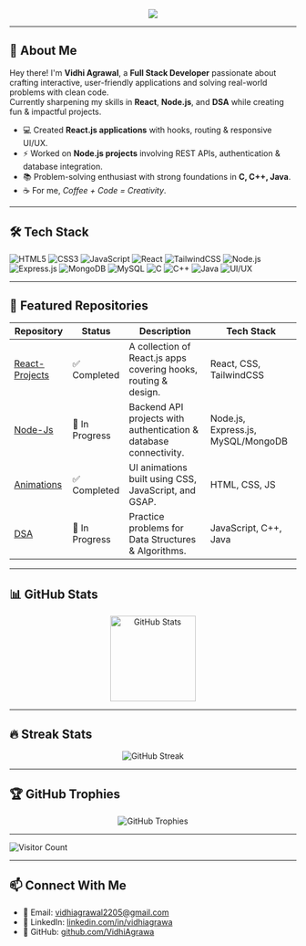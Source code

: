 <!-- Typing Animation -->
<p align="center">
  <img src="https://readme-typing-svg.herokuapp.com?size=30&color=FF6F61&center=true&vCenter=true&width=850&lines=Hello!+I'm+Vidhi+Agrawal;Full+Stack+Developer;React+%26+Node.js+Learner;UI%2FUX+Designer;Problem+Solver;Always+Exploring+New+Tech" />
</p>

---

## 🌸 About Me
Hey there! I'm **Vidhi Agrawal**, a **Full Stack Developer** passionate about crafting interactive, user-friendly applications and solving real-world problems with clean code.<br>
Currently sharpening my skills in **React**, **Node.js**, and **DSA** while creating fun & impactful projects.

- 💻 Created **React.js applications** with hooks, routing & responsive UI/UX.  
- ⚡ Worked on **Node.js projects** involving REST APIs, authentication & database integration.  
- 📚 Problem-solving enthusiast with strong foundations in **C, C++, Java**.  
- ☕ For me, *Coffee + Code = Creativity*.  

---

## 🛠 Tech Stack
![HTML5](https://img.shields.io/badge/HTML5-E34F26?style=for-the-badge&logo=html5&logoColor=white)
![CSS3](https://img.shields.io/badge/CSS3-1572B6?style=for-the-badge&logo=css3&logoColor=white)
![JavaScript](https://img.shields.io/badge/JavaScript-F7DF1E?style=for-the-badge&logo=javascript&logoColor=black)
![React](https://img.shields.io/badge/React-20232A?style=for-the-badge&logo=react&logoColor=61DAFB)
![TailwindCSS](https://img.shields.io/badge/Tailwind-38B2AC?style=for-the-badge&logo=tailwind-css&logoColor=white)
![Node.js](https://img.shields.io/badge/Node.js-43853D?style=for-the-badge&logo=node.js&logoColor=white)
![Express.js](https://img.shields.io/badge/Express.js-404D59?style=for-the-badge)
![MongoDB](https://img.shields.io/badge/MongoDB-4EA94B?style=for-the-badge&logo=mongodb&logoColor=white)
![MySQL](https://img.shields.io/badge/MySQL-005C84?style=for-the-badge&logo=mysql&logoColor=white)
![C](https://img.shields.io/badge/C-00599C?style=for-the-badge&logo=c&logoColor=white)
![C++](https://img.shields.io/badge/C++-00599C?style=for-the-badge&logo=cplusplus&logoColor=white)
![Java](https://img.shields.io/badge/Java-007396?style=for-the-badge&logo=java&logoColor=white)
![UI/UX](https://img.shields.io/badge/UI%2FUX-FBAE3C?style=for-the-badge&logo=figma&logoColor=white)

---

## 🚀 Featured Repositories
| Repository | Status | Description | Tech Stack |
|------------|--------|-------------|------------|
| [React-Projects](https://github.com/VidhiAgrawa/React-Projects) | ✅ Completed | A collection of React.js apps covering hooks, routing & design. | React, CSS, TailwindCSS |
| [Node-Js](https://github.com/VidhiAgrawa/Node-Js) | 🚀 In Progress  | Backend API projects with authentication & database connectivity. | Node.js, Express.js, MySQL/MongoDB |
| [Animations](https://github.com/VidhiAgrawa/Animations) | ✅ Completed | UI animations built using CSS, JavaScript, and GSAP. | HTML, CSS, JS |
| [DSA](https://github.com/VidhiAgrawa/DSA) | 🚀 In Progress | Practice problems for Data Structures & Algorithms. | JavaScript, C++, Java |

---

## 📊 GitHub Stats
<p align="center">
  <img src="https://github-readme-stats.vercel.app/api?username=VidhiAgrawa&show_icons=true&theme=radical" alt="GitHub Stats" height="150"/>
</p>

---

## 🔥 Streak Stats
<p align="center">
  <img src="https://streak-stats.demolab.com?user=VidhiAgrawa&theme=radical" alt="GitHub Streak"/>
</p>


---

## 🏆 GitHub Trophies
<p align="center">
  <img src="https://github-profile-trophy.vercel.app/?username=VidhiAgrawa&theme=radical&no-frame=true&row=1&column=6" alt="GitHub Trophies"/>
</p>

---

![Visitor Count](https://komarev.com/ghpvc/?username=VidhiAgrawa&color=ff69b4)

---

## 📫 Connect With Me
- 📧 Email: vidhiagrawal2205@gmail.com 
- 💼 LinkedIn: [linkedin.com/in/vidhiagrawa](https://www.linkedin.com/in/vidhiagrawa)  
- 🐙 GitHub: [github.com/VidhiAgrawa](https://github.com/VidhiAgrawa)

